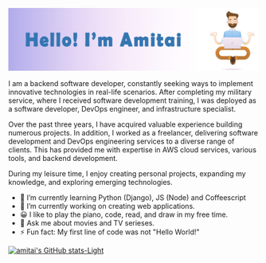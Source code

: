 ![amitai's banner](https://github.com/amitai1997/amitai1997/blob/main/readme.png?raw=true)


I am a backend software developer, constantly seeking ways to implement innovative technologies in real-life scenarios. After completing my military service, where I received software development training, I was deployed as a software developer, DevOps engineer, and infrastructure specialist.

Over the past three years, I have acquired valuable experience building numerous projects. In addition, I worked as a freelancer, delivering software development and DevOps engineering services to a diverse range of clients. This has provided me with expertise in AWS cloud services, various tools, and backend development.

During my leisure time, I enjoy creating personal projects, expanding my knowledge, and exploring emerging technologies.

- 🌱 I’m currently learning Python (Django), JS (Node) and Coffeescript 
- 🔭 I’m currently working on creating web applications.
- 😀 I like to play the piano, code, read, and draw in my free time.
- 💬 Ask me about movies and TV serieses.
- ⚡ Fun fact: My first line of code was not "Hello World!"

[![amitai's GitHub stats-Light](https://github-readme-stats.vercel.app/api?username=amitai1997&show_icons=true&theme=default#gh-light-mode-only)](https://github.com/anuraghazra/github-readme-stats#gh-light-mode-only)

